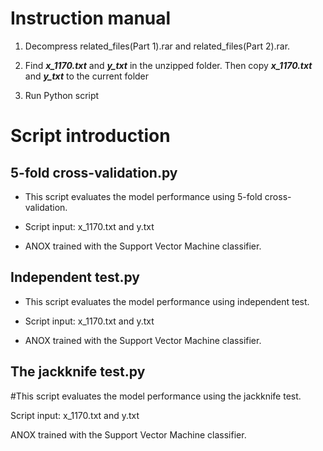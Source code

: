 # Instruction manual

1. Decompress related_files(Part 1).rar and related_files(Part 2).rar.

2. Find ***x_1170.txt*** and ***y_txt*** in the unzipped folder. Then copy ***x_1170.txt*** and ***y_txt*** to the current folder

3. Run Python script



# Script introduction
## 5-fold cross-validation.py

* This script evaluates the model performance using 5-fold cross-validation.

* Script input: x_1170.txt and y.txt

* ANOX trained with the Support Vector Machine classifier.


## Independent test.py

* This script evaluates the model performance using independent test.

* Script input: x_1170.txt and y.txt

* ANOX trained with the Support Vector Machine classifier.


## The jackknife test.py

#This script evaluates the model performance using the jackknife test.

Script input: x_1170.txt and y.txt

ANOX trained with the Support Vector Machine classifier.
